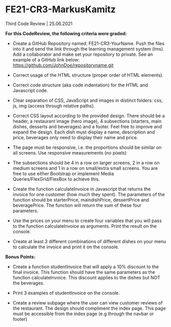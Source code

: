 # FE21-CR3-MarkusKamitz
Third Code Review | 25.06.2021

**For this CodeReview, the following criteria were graded:**

* Create a GitHub Repository named: FE21-CR3-YourName. Push the files into it and send the link through the learning management system (lms). Add a collaborator and make set your repository to private. See an example of a GitHub link below: https://github.com/JohnDoe/repositoryname.git

* Correct usage of the HTML structure (proper order of HTML elements).

* Correct code structure (aka code indentation) for the HTML and Javascript code.

* Clear separation of CSS, JavaScript and images in distinct folders: css, js, img (access through relative paths).

* Correct CSS layout according to the provided design. There should be a header, a restaurant image (hero image), 4 subsections (starters, main dishes, desserts and beverages) and a footer. Feel free to improve and expand the design. Each dish must display a name, description and price, beverages only need to display their name and price.

* The page must be responsive, i.e. the proportions should be similar on all screens. Use responsive measurements (no pixels)

* The subsections should be 4 in a row on larger screens, 2 in a row on medium screens and 1 in a row on small/extra small screens. You are free to use either Bootstrap or implement Media Queries/FlexGrid/FlexBox to achieve this.

* Create the function calculateInvoice in Javascript that returns the invoice for one customer (how much they spent). The parameters of the function should be starterPrice, maindishPrice, dessertPrice and beveragePrice. The function will return the sum of these four parameters.

* Use the prices on your menu to create four variables that you will pass to the function calculateInvoice as arguments. Print the result on the console.

* Create at least 3 different combinations of different dishes on your menu to calculate the invoice and print it on the console.

**Bonus Points:**

* Create a function studentInvoice that will apply a 10% discount to the final invoice. This function should have the same parameters as the function calculateInvoice. This discount applies to the dishes but NOT the beverages. 
 
* Print 3 examples of studentInvoice on the console.

* Create a review subpage where the user can view customer reviews of the restaurant. The design should compliment the index page. This page must be accessible from the index page (e.g through the navbar or footer)
